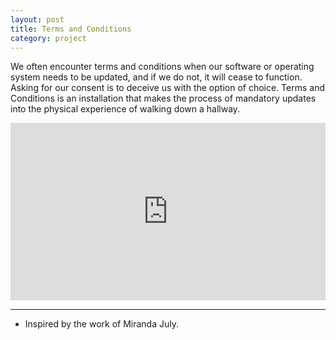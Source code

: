 ```yaml
---
layout: post
title: Terms and Conditions
category: project
---
```


We often encounter terms and conditions when our software or operating system needs to be updated, and if we do not, it will cease to function. Asking for our consent is to deceive us with the option of choice. Terms and Conditions is an installation that makes the process of mandatory updates into the physical experience of walking down a hallway.

<div class="text-above-footnotes-below"><div style="padding:56.25% 0 0 0;position:relative;"><iframe src="https://player.vimeo.com/video/189497755?h=668f7c7e07&title=0&byline=0&portrait=0" style="position:absolute;top:0;left:0;width:100%;height:100%;" frameborder="0" allow="autoplay; fullscreen; picture-in-picture" allowfullscreen></iframe></div><script src="https://player.vimeo.com/api/player.js"></script></div>

---

<ul class=credits>
  <li>Inspired by the work of Miranda July.</li>
</ul>
